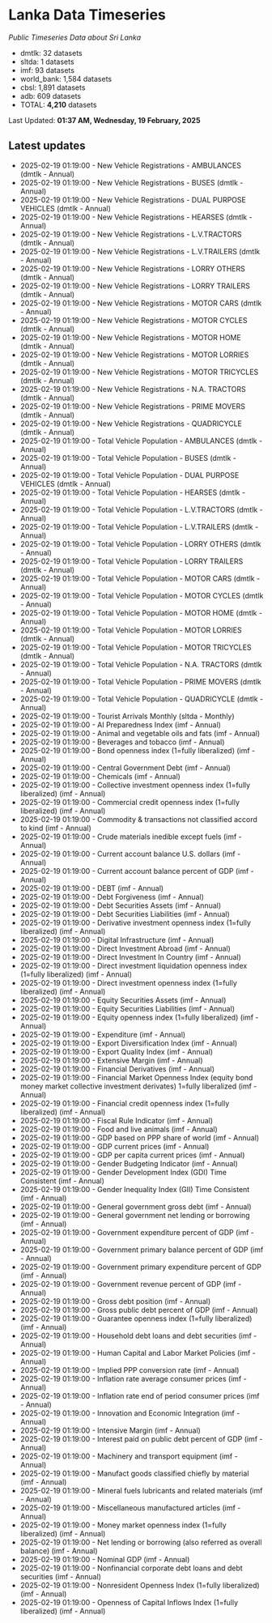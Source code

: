 # Lanka Data Timeseries
*Public Timeseries Data about Sri Lanka*

* dmtlk: 32 datasets
* sltda: 1 datasets
* imf: 93 datasets
* world_bank: 1,584 datasets
* cbsl: 1,891 datasets
* adb: 609 datasets
* TOTAL: **4,210** datasets

Last Updated: **01:37 AM, Wednesday, 19 February, 2025**

## Latest updates

* 2025-02-19 01:19:00 - New Vehicle Registrations - AMBULANCES (dmtlk - Annual)
* 2025-02-19 01:19:00 - New Vehicle Registrations - BUSES (dmtlk - Annual)
* 2025-02-19 01:19:00 - New Vehicle Registrations - DUAL PURPOSE VEHICLES (dmtlk - Annual)
* 2025-02-19 01:19:00 - New Vehicle Registrations - HEARSES (dmtlk - Annual)
* 2025-02-19 01:19:00 - New Vehicle Registrations - L.V.TRACTORS (dmtlk - Annual)
* 2025-02-19 01:19:00 - New Vehicle Registrations - L.V.TRAILERS (dmtlk - Annual)
* 2025-02-19 01:19:00 - New Vehicle Registrations - LORRY OTHERS (dmtlk - Annual)
* 2025-02-19 01:19:00 - New Vehicle Registrations - LORRY TRAILERS (dmtlk - Annual)
* 2025-02-19 01:19:00 - New Vehicle Registrations - MOTOR CARS (dmtlk - Annual)
* 2025-02-19 01:19:00 - New Vehicle Registrations - MOTOR CYCLES (dmtlk - Annual)
* 2025-02-19 01:19:00 - New Vehicle Registrations - MOTOR HOME (dmtlk - Annual)
* 2025-02-19 01:19:00 - New Vehicle Registrations - MOTOR LORRIES (dmtlk - Annual)
* 2025-02-19 01:19:00 - New Vehicle Registrations - MOTOR TRICYCLES (dmtlk - Annual)
* 2025-02-19 01:19:00 - New Vehicle Registrations - N.A. TRACTORS (dmtlk - Annual)
* 2025-02-19 01:19:00 - New Vehicle Registrations - PRIME MOVERS (dmtlk - Annual)
* 2025-02-19 01:19:00 - New Vehicle Registrations - QUADRICYCLE (dmtlk - Annual)
* 2025-02-19 01:19:00 - Total Vehicle Population - AMBULANCES (dmtlk - Annual)
* 2025-02-19 01:19:00 - Total Vehicle Population - BUSES (dmtlk - Annual)
* 2025-02-19 01:19:00 - Total Vehicle Population - DUAL PURPOSE VEHICLES (dmtlk - Annual)
* 2025-02-19 01:19:00 - Total Vehicle Population - HEARSES (dmtlk - Annual)
* 2025-02-19 01:19:00 - Total Vehicle Population - L.V.TRACTORS (dmtlk - Annual)
* 2025-02-19 01:19:00 - Total Vehicle Population - L.V.TRAILERS (dmtlk - Annual)
* 2025-02-19 01:19:00 - Total Vehicle Population - LORRY OTHERS (dmtlk - Annual)
* 2025-02-19 01:19:00 - Total Vehicle Population - LORRY TRAILERS (dmtlk - Annual)
* 2025-02-19 01:19:00 - Total Vehicle Population - MOTOR CARS (dmtlk - Annual)
* 2025-02-19 01:19:00 - Total Vehicle Population - MOTOR CYCLES (dmtlk - Annual)
* 2025-02-19 01:19:00 - Total Vehicle Population - MOTOR HOME (dmtlk - Annual)
* 2025-02-19 01:19:00 - Total Vehicle Population - MOTOR LORRIES (dmtlk - Annual)
* 2025-02-19 01:19:00 - Total Vehicle Population - MOTOR TRICYCLES (dmtlk - Annual)
* 2025-02-19 01:19:00 - Total Vehicle Population - N.A. TRACTORS (dmtlk - Annual)
* 2025-02-19 01:19:00 - Total Vehicle Population - PRIME MOVERS (dmtlk - Annual)
* 2025-02-19 01:19:00 - Total Vehicle Population - QUADRICYCLE (dmtlk - Annual)
* 2025-02-19 01:19:00 - Tourist Arrivals Monthly (sltda - Monthly)
* 2025-02-19 01:19:00 - AI Preparedness Index (imf - Annual)
* 2025-02-19 01:19:00 - Animal and vegetable oils and fats (imf - Annual)
* 2025-02-19 01:19:00 - Beverages and tobacco (imf - Annual)
* 2025-02-19 01:19:00 - Bond openness index (1=fully liberalized) (imf - Annual)
* 2025-02-19 01:19:00 - Central Government Debt (imf - Annual)
* 2025-02-19 01:19:00 - Chemicals (imf - Annual)
* 2025-02-19 01:19:00 - Collective investment openness index (1=fully liberalized) (imf - Annual)
* 2025-02-19 01:19:00 - Commercial credit openness index (1=fully liberalized) (imf - Annual)
* 2025-02-19 01:19:00 - Commodity & transactions not classified accord to kind (imf - Annual)
* 2025-02-19 01:19:00 - Crude materials inedible except fuels (imf - Annual)
* 2025-02-19 01:19:00 - Current account balance U.S. dollars (imf - Annual)
* 2025-02-19 01:19:00 - Current account balance percent of GDP (imf - Annual)
* 2025-02-19 01:19:00 - DEBT (imf - Annual)
* 2025-02-19 01:19:00 - Debt Forgiveness (imf - Annual)
* 2025-02-19 01:19:00 - Debt Securities Assets (imf - Annual)
* 2025-02-19 01:19:00 - Debt Securities Liabilities (imf - Annual)
* 2025-02-19 01:19:00 - Derivative investment openness index (1=fully liberalized) (imf - Annual)
* 2025-02-19 01:19:00 - Digital Infrastructure (imf - Annual)
* 2025-02-19 01:19:00 - Direct Investment Abroad (imf - Annual)
* 2025-02-19 01:19:00 - Direct Investment In Country (imf - Annual)
* 2025-02-19 01:19:00 - Direct investment liquidation openness index (1=fully liberalized) (imf - Annual)
* 2025-02-19 01:19:00 - Direct investment openness index (1=fully liberalized) (imf - Annual)
* 2025-02-19 01:19:00 - Equity Securities Assets (imf - Annual)
* 2025-02-19 01:19:00 - Equity Securities Liabilities (imf - Annual)
* 2025-02-19 01:19:00 - Equity openness index (1=fully liberalized) (imf - Annual)
* 2025-02-19 01:19:00 - Expenditure (imf - Annual)
* 2025-02-19 01:19:00 - Export Diversification Index (imf - Annual)
* 2025-02-19 01:19:00 - Export Quality Index (imf - Annual)
* 2025-02-19 01:19:00 - Extensive Margin (imf - Annual)
* 2025-02-19 01:19:00 - Financial Derivatives (imf - Annual)
* 2025-02-19 01:19:00 - Financial Market Openness Index (equity bond money market collective investment derivates) 1=fully liberalized (imf - Annual)
* 2025-02-19 01:19:00 - Financial credit openness index (1=fully liberalized) (imf - Annual)
* 2025-02-19 01:19:00 - Fiscal Rule Indicator (imf - Annual)
* 2025-02-19 01:19:00 - Food and live animals (imf - Annual)
* 2025-02-19 01:19:00 - GDP based on PPP share of world (imf - Annual)
* 2025-02-19 01:19:00 - GDP current prices (imf - Annual)
* 2025-02-19 01:19:00 - GDP per capita current prices (imf - Annual)
* 2025-02-19 01:19:00 - Gender Budgeting Indicator (imf - Annual)
* 2025-02-19 01:19:00 - Gender Development Index (GDI) Time Consistent (imf - Annual)
* 2025-02-19 01:19:00 - Gender Inequality Index (GII) Time Consistent (imf - Annual)
* 2025-02-19 01:19:00 - General government gross debt (imf - Annual)
* 2025-02-19 01:19:00 - General government net lending or borrowing (imf - Annual)
* 2025-02-19 01:19:00 - Government expenditure percent of GDP (imf - Annual)
* 2025-02-19 01:19:00 - Government primary balance percent of GDP (imf - Annual)
* 2025-02-19 01:19:00 - Government primary expenditure percent of GDP (imf - Annual)
* 2025-02-19 01:19:00 - Government revenue percent of GDP (imf - Annual)
* 2025-02-19 01:19:00 - Gross debt position (imf - Annual)
* 2025-02-19 01:19:00 - Gross public debt percent of GDP (imf - Annual)
* 2025-02-19 01:19:00 - Guarantee openness index (1=fully liberalized) (imf - Annual)
* 2025-02-19 01:19:00 - Household debt loans and debt securities (imf - Annual)
* 2025-02-19 01:19:00 - Human Capital and Labor Market Policies (imf - Annual)
* 2025-02-19 01:19:00 - Implied PPP conversion rate (imf - Annual)
* 2025-02-19 01:19:00 - Inflation rate average consumer prices (imf - Annual)
* 2025-02-19 01:19:00 - Inflation rate end of period consumer prices (imf - Annual)
* 2025-02-19 01:19:00 - Innovation and Economic Integration (imf - Annual)
* 2025-02-19 01:19:00 - Intensive Margin (imf - Annual)
* 2025-02-19 01:19:00 - Interest paid on public debt percent of GDP (imf - Annual)
* 2025-02-19 01:19:00 - Machinery and transport equipment (imf - Annual)
* 2025-02-19 01:19:00 - Manufact goods classified chiefly by material (imf - Annual)
* 2025-02-19 01:19:00 - Mineral fuels lubricants and related materials (imf - Annual)
* 2025-02-19 01:19:00 - Miscellaneous manufactured articles (imf - Annual)
* 2025-02-19 01:19:00 - Money market openness index (1=fully liberalized) (imf - Annual)
* 2025-02-19 01:19:00 - Net lending or borrowing (also referred as overall balance) (imf - Annual)
* 2025-02-19 01:19:00 - Nominal GDP (imf - Annual)
* 2025-02-19 01:19:00 - Nonfinancial corporate debt loans and debt securities (imf - Annual)
* 2025-02-19 01:19:00 - Nonresident Openness Index (1=fully liberalized) (imf - Annual)
* 2025-02-19 01:19:00 - Openness of Capital Inflows Index (1=fully liberalized) (imf - Annual)